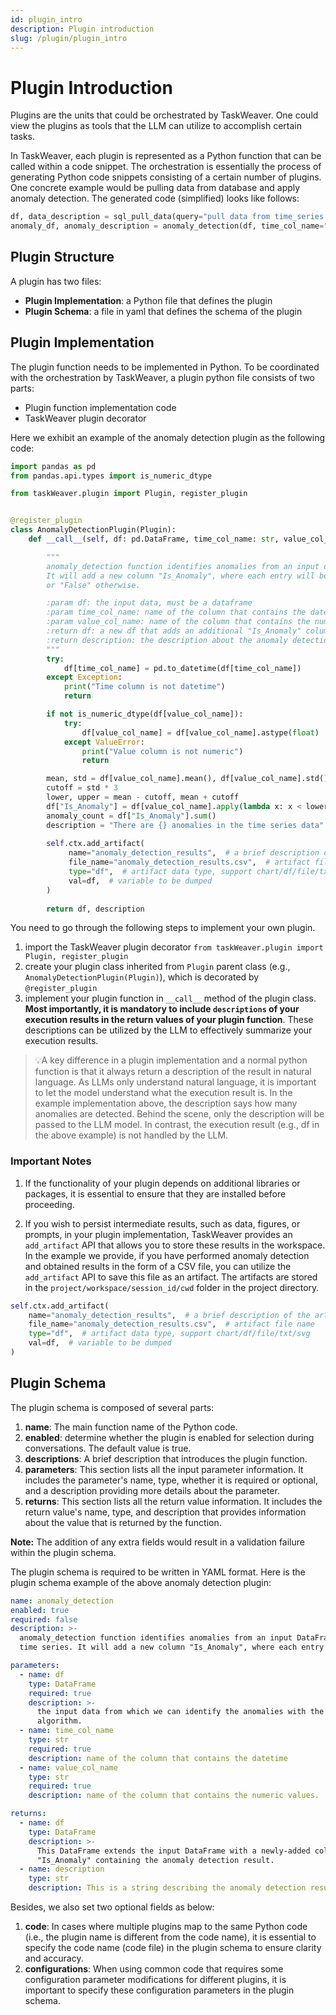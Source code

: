 ```yaml
---
id: plugin_intro
description: Plugin introduction
slug: /plugin/plugin_intro
---
```


# Plugin Introduction

Plugins are the units that could be orchestrated by TaskWeaver. One could view the plugins as tools that the LLM can
utilize to accomplish certain tasks.

In TaskWeaver, each plugin is represented as a Python function that can be called within a code snippet. The
orchestration is essentially the process of generating Python code snippets consisting of a certain number of plugins.
One concrete example would be pulling data from database and apply anomaly detection. The generated code (simplified) looks like
follows:

```python
df, data_description = sql_pull_data(query="pull data from time_series table")  
anomaly_df, anomaly_description = anomaly_detection(df, time_col_name="ts", value_col_name="val") 
```

## Plugin Structure

A plugin has two files:

* **Plugin Implementation**: a Python file that defines the plugin
* **Plugin Schema**: a file in yaml that defines the schema of the plugin

## Plugin Implementation

The plugin function needs to be implemented in Python.
To be coordinated with the orchestration by TaskWeaver, a plugin python file consists of two parts:

- Plugin function implementation code
- TaskWeaver plugin decorator

Here we exhibit an example of the anomaly detection plugin as the following code:

```python
import pandas as pd
from pandas.api.types import is_numeric_dtype

from taskWeaver.plugin import Plugin, register_plugin


@register_plugin
class AnomalyDetectionPlugin(Plugin):
    def __call__(self, df: pd.DataFrame, time_col_name: str, value_col_name: str):

        """
        anomaly_detection function identifies anomalies from an input dataframe of time series.
        It will add a new column "Is_Anomaly", where each entry will be marked with "True" if the value is an anomaly
        or "False" otherwise.

        :param df: the input data, must be a dataframe
        :param time_col_name: name of the column that contains the datetime
        :param value_col_name: name of the column that contains the numeric values.
        :return df: a new df that adds an additional "Is_Anomaly" column based on the input df.
        :return description: the description about the anomaly detection results.
        """
        try:
            df[time_col_name] = pd.to_datetime(df[time_col_name])
        except Exception:
            print("Time column is not datetime")
            return

        if not is_numeric_dtype(df[value_col_name]):
            try:
                df[value_col_name] = df[value_col_name].astype(float)
            except ValueError:
                print("Value column is not numeric")
                return

        mean, std = df[value_col_name].mean(), df[value_col_name].std()
        cutoff = std * 3
        lower, upper = mean - cutoff, mean + cutoff
        df["Is_Anomaly"] = df[value_col_name].apply(lambda x: x < lower or x > upper)
        anomaly_count = df["Is_Anomaly"].sum()
        description = "There are {} anomalies in the time series data".format(anomaly_count)
        
        self.ctx.add_artifact(
             name="anomaly_detection_results",  # a brief description of the artifact
             file_name="anomaly_detection_results.csv",  # artifact file name
             type="df",  # artifact data type, support chart/df/file/txt/svg
             val=df,  # variable to be dumped
        )
        
        return df, description

```

You need to go through the following steps to implement your own plugin.

1. import the TaskWeaver plugin decorator `from taskWeaver.plugin import Plugin, register_plugin`
2. create your plugin class inherited from `Plugin` parent class (e.g., `AnomalyDetectionPlugin(Plugin)`), which is
   decorated by `@register_plugin`
3. implement your plugin function in `__call__` method of the plugin class.  **Most importantly, it is mandatory to
   include `descriptions` of your execution results in the return values of your plugin function**. These descriptions
   can be utilized by the LLM to effectively summarize your execution results.

> 💡A key difference in a plugin implementation and a normal python function is that it always return a description of
> the result in natural language. As LLMs only understand natural language, it is important to let the model understand
> what the execution result is. In the example implementation above, the description says how many anomalies are detected.
> Behind the scene, only the description will be passed to the LLM model. In contrast, the execution result (e.g., df in
> the above example) is not handled by the LLM.

### Important Notes

1. If the functionality of your plugin depends on additional libraries or packages, it is essential to ensure that they
   are installed before proceeding.

2. If you wish to persist intermediate results, such as data, figures, or prompts, in your plugin implementation,
   TaskWeaver provides an `add_artifact` API that allows you to store these results in the workspace. In the example we
   provide, if you have performed anomaly detection and obtained results in the form of a CSV file, you can utilize
   the `add_artifact` API to save this file as an artifact. The artifacts are stored in the `project/workspace/session_id/cwd` folder in the project directory.

```python
self.ctx.add_artifact(
    name="anomaly_detection_results",  # a brief description of the artifact
    file_name="anomaly_detection_results.csv",  # artifact file name
    type="df",  # artifact data type, support chart/df/file/txt/svg
    val=df,  # variable to be dumped
)
```

## Plugin Schema

The plugin schema is composed of several parts:

1. **name**: The main function name of the Python code.
2. **enabled**: determine whether the plugin is enabled for selection during conversations. The default value is true.
3. **descriptions**: A brief description that introduces the plugin function.
4. **parameters**: This section lists all the input parameter information. It includes the parameter's name, type,
   whether it is required or optional, and a description providing more details about the parameter.
5. **returns**: This section lists all the return value information. It includes the return value's name, type, and
   description that provides information about the value that is returned by the function.

**Note:** The addition of any extra fields would result in a validation failure within the plugin schema.

The plugin schema is required to be written in YAML format. Here is the plugin schema example of the above anomaly
detection plugin:

```yaml
name: anomaly_detection
enabled: true
required: false
description: >-
  anomaly_detection function identifies anomalies from an input DataFrame of
  time series. It will add a new column "Is_Anomaly", where each entry will be marked with "True" if the value is an anomaly or "False" otherwise.

parameters:
  - name: df
    type: DataFrame
    required: true
    description: >-
      the input data from which we can identify the anomalies with the 3-sigma
      algorithm.
  - name: time_col_name
    type: str
    required: true
    description: name of the column that contains the datetime
  - name: value_col_name
    type: str
    required: true
    description: name of the column that contains the numeric values.

returns:
  - name: df
    type: DataFrame
    description: >-
      This DataFrame extends the input DataFrame with a newly-added column
      "Is_Anomaly" containing the anomaly detection result.
  - name: description
    type: str
    description: This is a string describing the anomaly detection results.

```

Besides, we also set two optional fields as below:

1. **code**: In cases where multiple plugins map to the same Python code (i.e., the plugin name is different from the
   code name), it is essential to specify the code name (code file) in the plugin schema to ensure clarity and accuracy.
2. **configurations**: When using common code that requires some configuration parameter modifications for different
   plugins, it is important to specify these configuration parameters in the plugin schema.
